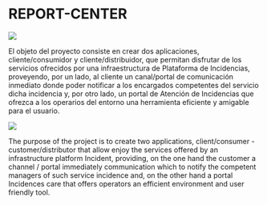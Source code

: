 # REPORT-CENTER
<img src="http://meteonav.aemet.es/MeteoNav/imagenes/png/icono_info.png" ismap>

El objeto del proyecto consiste en crear dos aplicaciones, cliente/consumidor y cliente/distribuidor, que permitan disfrutar de los servicios ofrecidos por una infraestructura de Plataforma de Incidencias, proveyendo, por un lado, al cliente un canal/portal de
comunicación inmediato donde poder notificar a los encargados competentes del servicio dicha incidencia y, por otro lado, un portal de Atención de Incidencias que ofrezca a los operarios del entorno una herramienta eficiente y amigable para el usuario.


<img src="http://www.oxilaser.com/img/bandera-ingles.png" ismap>

The purpose of the project is to create two applications, client/consumer - customer/distributor that allow enjoy the services offered by an infrastructure platform Incident, providing, on the one hand the customer a channel / portal immediately communication which to notify the competent managers of such service incidence and, on the other hand a portal Incidences care that offers operators an efficient environment and user friendly tool.
